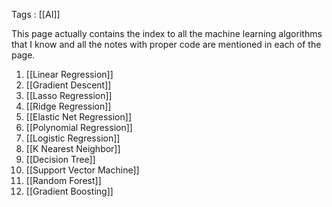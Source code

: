 Tags : [[AI]]

This page actually contains the index to all the machine learning algorithms that I know and all the notes with proper code are mentioned in each of the page.

1. [[Linear Regression]]
2. [[Gradient Descent]]
3. [[Lasso Regression]]
4. [[Ridge Regression]]
5. [[Elastic Net Regression]]
6. [[Polynomial Regression]]
7. [[Logistic Regression]]
8. [[K Nearest Neighbor]]
9. [[Decision Tree]]
10. [[Support Vector Machine]]
11. [[Random Forest]]
12. [[Gradient Boosting]]


